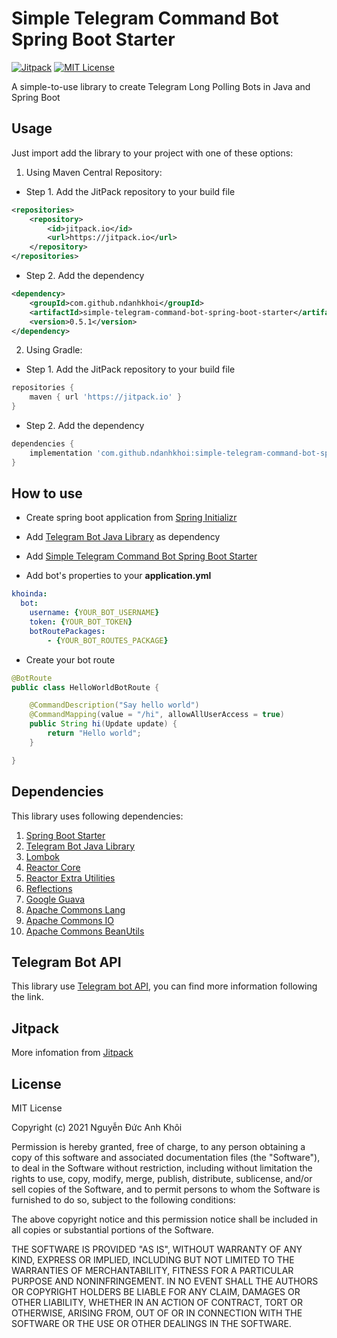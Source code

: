 # Simple Telegram Command Bot Spring Boot Starter

[![Jitpack](https://jitpack.io/v/ndanhkhoi/simple-telegram-command-bot-spring-boot-starter.svg)](https://jitpack.io/#ndanhkhoi/simple-telegram-command-bot-spring-boot-starter)
[![MIT License](http://img.shields.io/badge/license-MIT-blue.svg?style=flat)](https://github.com/ndanhkhoi/simple-telegram-command-bot-spring-boot-starter/blob/master/LICENSE)

A simple-to-use library to create Telegram Long Polling Bots in Java and Spring Boot

## Usage

Just import add the library to your project with one of these options:

1. Using Maven Central Repository:
- Step 1. Add the JitPack repository to your build file
```xml
<repositories>
    <repository>
        <id>jitpack.io</id>
        <url>https://jitpack.io</url>
    </repository>
</repositories>
```
- Step 2. Add the dependency
```xml
<dependency>
    <groupId>com.github.ndanhkhoi</groupId>
    <artifactId>simple-telegram-command-bot-spring-boot-starter</artifactId>
    <version>0.5.1</version>
</dependency>
```
2. Using Gradle:
- Step 1. Add the JitPack repository to your build file
```gradle
repositories {
    maven { url 'https://jitpack.io' }
}
```
- Step 2. Add the dependency
```gradle
dependencies {
    implementation 'com.github.ndanhkhoi:simple-telegram-command-bot-spring-boot-starter:0.5.1'
}
```

## How to use

- Create spring boot application from [Spring Initializr](https://start.spring.io)

- Add [Telegram Bot Java Library](https://github.com/rubenlagus/TelegramBots) as dependency

- Add [Simple Telegram Command Bot Spring Boot Starter](https://github.com/ndanhkhoi/simple-telegram-command-bot-spring-boot-starter)

- Add bot's properties to your **application.yml** 

```yaml
khoinda:
  bot:
    username: {YOUR_BOT_USERNAME}
    token: {YOUR_BOT_TOKEN}
    botRoutePackages:
        - {YOUR_BOT_ROUTES_PACKAGE}
```
- Create your bot route

```java
@BotRoute
public class HelloWorldBotRoute {

    @CommandDescription("Say hello world")
    @CommandMapping(value = "/hi", allowAllUserAccess = true)
    public String hi(Update update) {
        return "Hello world";
    }

}

```
## Dependencies
This library uses following dependencies:
1. [Spring Boot Starter](https://github.com/spring-projects/spring-boot/tree/main/spring-boot-project/spring-boot-starters)
2. [Telegram Bot Java Library](https://github.com/rubenlagus/TelegramBots)
3. [Lombok](https://github.com/projectlombok/lombok)
4. [Reactor Core](https://github.com/reactor/reactor-core)
5. [Reactor Extra Utilities](https://github.com/reactor/reactor-addons)
6. [Reflections](https://github.com/ronmamo/reflections)
7. [Google Guava](https://github.com/google/guava)
8. [Apache Commons Lang](https://github.com/apache/commons-lang)
9. [Apache Commons IO](https://github.com/apache/commons-io)
10. [Apache Commons BeanUtils](https://github.com/apache/commons-beanutils)

## Telegram Bot API
This library use [Telegram bot API](https://core.telegram.org/bots), you can find more information following the link.

## Jitpack

More infomation from [Jitpack](https://jitpack.io/#ndanhkhoi/simple-telegram-command-bot-spring-boot-starter)


## License
MIT License

Copyright (c) 2021 Nguyễn Đức Anh Khôi

Permission is hereby granted, free of charge, to any person obtaining a copy
of this software and associated documentation files (the "Software"), to deal
in the Software without restriction, including without limitation the rights
to use, copy, modify, merge, publish, distribute, sublicense, and/or sell
copies of the Software, and to permit persons to whom the Software is
furnished to do so, subject to the following conditions:

The above copyright notice and this permission notice shall be included in all
copies or substantial portions of the Software.

THE SOFTWARE IS PROVIDED "AS IS", WITHOUT WARRANTY OF ANY KIND, EXPRESS OR
IMPLIED, INCLUDING BUT NOT LIMITED TO THE WARRANTIES OF MERCHANTABILITY,
FITNESS FOR A PARTICULAR PURPOSE AND NONINFRINGEMENT. IN NO EVENT SHALL THE
AUTHORS OR COPYRIGHT HOLDERS BE LIABLE FOR ANY CLAIM, DAMAGES OR OTHER
LIABILITY, WHETHER IN AN ACTION OF CONTRACT, TORT OR OTHERWISE, ARISING FROM,
OUT OF OR IN CONNECTION WITH THE SOFTWARE OR THE USE OR OTHER DEALINGS IN THE
SOFTWARE.
